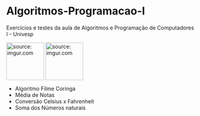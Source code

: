 # Algoritmos-Programacao-I
Exercícios e testes da aula de Algoritmos e Programação de Computadores I - Univesp

<img src="https://www.python.org/static/community_logos/python-logo-generic.svg" title="source: imgur.com" width="100" align="center"/></a> <img src="https://univesp.br/sites/527174b7b24a527adc000002/assets/590b74fa9caf4d3c61001001/Univesp_logo_png_rgb.png" title="source: imgur.com" width="100" align="center"/></a> 

- Algoritmo Filme Coringa
- Média de Notas
- Conversão Celsius x Fahrenheit
- Soma dos Números naturais 